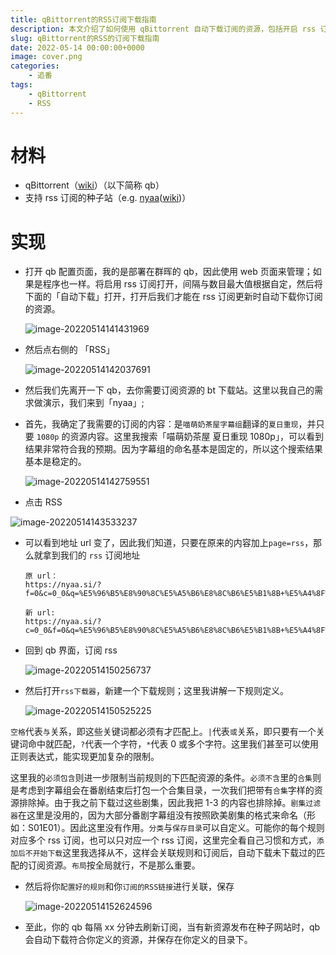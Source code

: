 ```yaml
---
title: qBittorrent的RSS订阅下载指南
description: 本文介绍了如何使用 qBittorrent 自动下载订阅的资源，包括开启 rss 订阅、订阅 RSS 链接、定义下载规则等步骤。通过这些操作，用户可以方便地获取自己需要的资源，并节省大量时间和精力。
slug: qBittorrent的RSS的订阅下载指南
date: 2022-05-14 00:00:00+0000
image: cover.png
categories:
    - 追番
tags:
    - qBittorrent
    - RSS
---
```


# 材料

- qBittorrent（[wiki](https://zh.wikipedia.org/zh-cn/QBittorrent "wiki")）（以下简称 qb）
- 支持 rss 订阅的种子站（e.g. [nyaa](https://nyaa.si/ "nyaa")([wiki](https://zh.wikipedia.org/wiki/Nyaa_Torrents "wiki"))）

# 实现

- 打开 qb 配置页面，我的是部署在群晖的 qb，因此使用 web 页面来管理；如果是程序也一样。将启用 rss 订阅打开，间隔与数目最大值根据自定，然后将下面的「自动下载」打开，打开后我们才能在 rss 订阅更新时自动下载你订阅的资源。

  ![image-20220514141431969](https://assets.shelken.top/gh/PicGo/2023-03/d5a0c33e.png)

- 然后点右侧的 「RSS」

  ![image-20220514142037691](https://assets.shelken.top/gh/PicGo/2023-03/0ca90876.png)

- 然后我们先离开一下 qb，去你需要订阅资源的 bt 下载站。这里以我自己的需求做演示，我们来到「nyaa」;

- 首先，我确定了我需要的订阅的内容：是`喵萌奶茶屋字幕组`翻译的`夏日重现`，并只要 `1080p` 的资源内容。这里我搜索「喵萌奶茶屋 夏日重现 1080p」，可以看到结果非常符合我的预期。因为字幕组的命名基本是固定的，所以这个搜索结果基本是稳定的。

  ![image-20220514142759551](https://assets.shelken.top/gh/PicGo/2023-03/e3e1cde1.png)

- 点击 RSS

![image-20220514143533237](https://assets.shelken.top/gh/PicGo/2023-03/d2fda6bc.png)

- 可以看到地址 url 变了，因此我们知道，只要在原来的内容加上`page=rss`，那么就拿到我们的 `rss` 订阅地址

  ```
  原 url：
  https://nyaa.si/?f=0&c=0_0&q=%E5%96%B5%E8%90%8C%E5%A5%B6%E8%8C%B6%E5%B1%8B+%E5%A4%8F%E6%97%A5%E9%87%8D%E7%8E%B0+1080p
  
  新 url:
  https://nyaa.si/?c=0_0&f=0&q=%E5%96%B5%E8%90%8C%E5%A5%B6%E8%8C%B6%E5%B1%8B+%E5%A4%8F%E6%97%A5%E9%87%8D%E7%8E%B0+1080p&page=rss
  ```

* 回到 qb 界面，订阅 rss

  ![image-20220514150256737](https://assets.shelken.top/gh/PicGo/2023-03/8bc31601.png)

* 然后打开`rss下载器`，新建一个下载规则；这里我讲解一下规则定义。

  ![image-20220514150525225](https://assets.shelken.top/gh/PicGo/2023-03/cb8e6712.png)

 `空格`代表`与`关系，即这些关键词都必须有才匹配上。`|`代表`或`关系，即只要有一个关键词命中就匹配，`?`代表一个字符，`*`代表 0 或多个字符。这里我们甚至可以使用正则表达式，能实现更加复杂的限制。

 这里我的`必须包含`则进一步限制当前规则的下匹配资源的条件。`必须不含`里的`合集`则是考虑到字幕组会在番剧结束后打包一个合集目录，一次我们把带有`合集`字样的资源排除掉。由于我之前下载过这些剧集，因此我把 1-3 的内容也排除掉。`剧集过滤器`在这里是没用的，因为大部分番剧字幕组没有按照欧美剧集的格式来命名（形如：S01E01）。因此这里没有作用。`分类`与`保存目录`可以自定义。可能你的每个规则对应多个 rss 订阅，也可以只对应一个 rss 订阅，这里完全看自己习惯和方式，`添加后不开始下载`这里我选择从不，这样会关联规则和订阅后，自动下载未下载过的匹配的订阅资源。`布局`按全局就行，不是那么重要。

- 然后将你`配置好的规则`和你`订阅的RSS链接`进行关联，保存

  ![image-20220514152624596](https://assets.shelken.top/gh/PicGo/2023-03/b3c9322f.png)

- 至此，你的 qb 每隔 xx 分钟去刷新订阅，当有新资源发布在种子网站时，qb 会自动下载符合你定义的资源，并保存在你定义的目录下。
